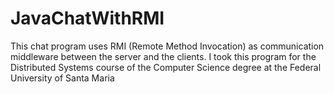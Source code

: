 # JavaChatWithRMI
This chat program uses RMI (Remote Method Invocation) as communication middleware between the server and the clients. 
I took this program for the Distributed Systems course of the Computer Science degree at the Federal University of Santa Maria

